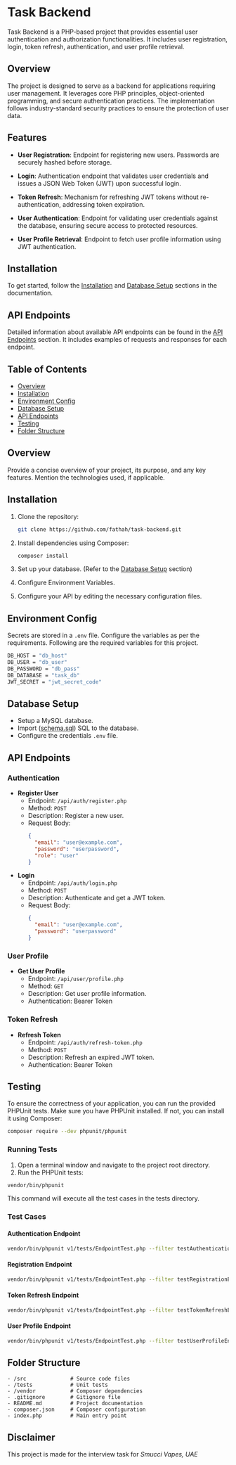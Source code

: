 # Task Backend

Task Backend is a PHP-based project that provides essential user authentication and authorization functionalities. It includes user registration, login, token refresh, authentication, and user profile retrieval.


## Overview

The project is designed to serve as a backend for applications requiring user management. It leverages core PHP principles, object-oriented programming, and secure authentication practices. The implementation follows industry-standard security practices to ensure the protection of user data.

## Features

- **User Registration**: Endpoint for registering new users. Passwords are securely hashed before storage.

- **Login**: Authentication endpoint that validates user credentials and issues a JSON Web Token (JWT) upon successful login.

- **Token Refresh**: Mechanism for refreshing JWT tokens without re-authentication, addressing token expiration.

- **User Authentication**: Endpoint for validating user credentials against the database, ensuring secure access to protected resources.

- **User Profile Retrieval**: Endpoint to fetch user profile information using JWT authentication.

## Installation

To get started, follow the [Installation](#installation) and [Database Setup](#database-setup) sections in the documentation.

## API Endpoints

Detailed information about available API endpoints can be found in the [API Endpoints](#api-endpoints) section. It includes examples of requests and responses for each endpoint.




## Table of Contents

- [Overview](#overview)
- [Installation](#installation)
- [Environment Config](#environment-config)
- [Database Setup](#database-setup)
- [API Endpoints](#api-endpoints)
- [Testing](#testing)
- [Folder Structure](#folder-structure)


## Overview

Provide a concise overview of your project, its purpose, and any key features. Mention the technologies used, if applicable.

## Installation

1. Clone the repository:

   ```bash
   git clone https://github.com/fathah/task-backend.git
   ```

2. Install dependencies using Composer:
     ```bash
    composer install
    ```

3. Set up your database. (Refer to the [Database Setup](#database-setup) section)

4. Configure Environment Variables.

5. Configure your API by editing the necessary configuration files.

## Environment Config
Secrets are stored in a `.env` file. Configure the variables as per the requirements. Following are the required variables for this project.

```bash
DB_HOST = "db_host"
DB_USER = "db_user"
DB_PASSWORD = "db_pass"
DB_DATABASE = "task_db"
JWT_SECRET = "jwt_secret_code"
```


## Database Setup

* Setup a MySQL database.
* Import ([schema.sql](schema.sql)) SQL to the database.
* Configure the credentials `.env` file.



## API Endpoints
### Authentication

- **Register User**
  - Endpoint: `/api/auth/register.php`
  - Method: `POST`
  - Description: Register a new user.
  - Request Body:
    ```json
    {
      "email": "user@example.com",
      "password": "userpassword",
      "role": "user"
    }
    ```
- **Login**
  - Endpoint: `/api/auth/login.php`
  - Method: `POST`
  - Description: Authenticate and get a JWT token.
  - Request Body:
    ```json
    {
      "email": "user@example.com",
      "password": "userpassword"
    }
    ```

### User Profile

- **Get User Profile**
  - Endpoint: `/api/user/profile.php`
  - Method: `GET`
  - Description: Get user profile information.
  - Authentication: Bearer Token

### Token Refresh

- **Refresh Token**
  - Endpoint: `/api/auth/refresh-token.php`
  - Method: `POST`
  - Description: Refresh an expired JWT token.
  - Authentication: Bearer Token

## Testing
To ensure the correctness of your application, you can run the provided PHPUnit tests. Make sure you have PHPUnit installed. If not, you can install it using Composer:

```bash
composer require --dev phpunit/phpunit
```

### Running Tests
1. Open a terminal window and navigate to the project root directory.
2. Run the PHPUnit tests:
```bash
vendor/bin/phpunit
```

This command will execute all the test cases in the tests directory.

### Test Cases
#### Authentication Endpoint
```bash
vendor/bin/phpunit v1/tests/EndpointTest.php --filter testAuthenticationEndpoint
```
#### Registration Endpoint
```bash
vendor/bin/phpunit v1/tests/EndpointTest.php --filter testRegistrationEndpoint
```

#### Token Refresh Endpoint
```bash
vendor/bin/phpunit v1/tests/EndpointTest.php --filter testTokenRefreshEndpoint
```

#### User Profile Endpoint
```bash
vendor/bin/phpunit v1/tests/EndpointTest.php --filter testUserProfileEndpoint
```

## Folder Structure

```
- /src              # Source code files
- /tests            # Unit tests
- /vendor           # Composer dependencies
- .gitignore        # Gitignore file
- README.md         # Project documentation
- composer.json     # Composer configuration
- index.php         # Main entry point
```

## Disclaimer
This project is made for the interview task for _Smucci Vapes, UAE_